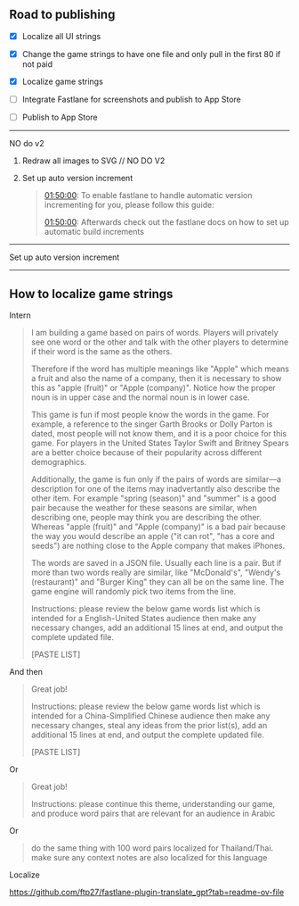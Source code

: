 ## Road to publishing

- [x] Localize all UI strings
- [x] Change the game strings to have one file and only pull in the first 80 if not paid
- [x] Localize game strings
- [ ] Integrate Fastlane for screenshots and publish to App Store
- [ ] Publish to App Store



---

NO do v2

1. Redraw all images to SVG // NO DO V2

2. Set up auto version increment

   > [01:50:00]: To enable fastlane to handle automatic version incrementing for you, please follow this guide:
   >
   > [01:50:00]: https://developer.apple.com/library/content/qa/qa1827/_index.html
   >
   > [01:50:00]: Afterwards check out the fastlane docs on how to set up automatic build increments
   >
   > [01:50:00]: https://docs.fastlane.tools/getting-started/ios/beta-deployment/#best-practices

---

Set up auto version increment

---

## How to localize game strings

Intern

> I am building a game based on pairs of words. Players will privately see one word or the other and talk with the other players to determine if their word is the same as the others.
>
> Therefore if the word has multiple meanings like "Apple" which means a fruit and also the name of a company, then it is necessary to show this as "apple (fruit)" or "Apple (company)". Notice how the proper noun is in upper case and the normal noun is in lower case.
>
> This game is fun if most people know the words in the game. For example, a reference to the singer Garth Brooks or Dolly Parton is dated, most people will not know them, and it is a poor choice for this game. For players in the United States Taylor Swift and Britney Spears are a better choice because of their popularity across different demographics.
>
> Additionally, the game is fun only if the pairs of words are similar—a description for one of the items may inadvertantly also describe the other item. For example "spring (season)" and "summer" is a good pair because the weather for these seasons are similar, when describing one, people may think you are describing the other. Whereas "apple (fruit)" and "Apple (company)" is a bad pair because the way you would describe an apple ("it can rot", "has a core and seeds") are nothing close to the Apple company that makes iPhones.
>
> The words are saved in a JSON file. Usually each line is a pair. But if more than two words really are similar, like "McDonald's", "Wendy's (restaurant)" and "Burger King" they can all be on the same line. The game engine will randomly pick two items from the line.
>
> Instructions: please review the below game words list which is intended for a English-United States audience then make any necessary changes, add an additional 15 lines at end, and output the complete updated file.
>
> [PASTE LIST]

And then

> Great job!
>
> Instructions: please review the below game words list which is intended for a China-Simplified Chinese audience then make any necessary changes, steal any ideas from the prior list(s), add an additional 15 lines at end, and output the complete updated file.
>
> [PASTE LIST]

Or

> Great job!
>
> Instructions: please continue this theme, understanding our game, and produce word pairs that are relevant for an audience in Arabic
>
> 

Or

> do the same thing with 100 word pairs localized for Thailand/Thai. make sure any context notes are also localized for this language





Localize

https://github.com/ftp27/fastlane-plugin-translate_gpt?tab=readme-ov-file
